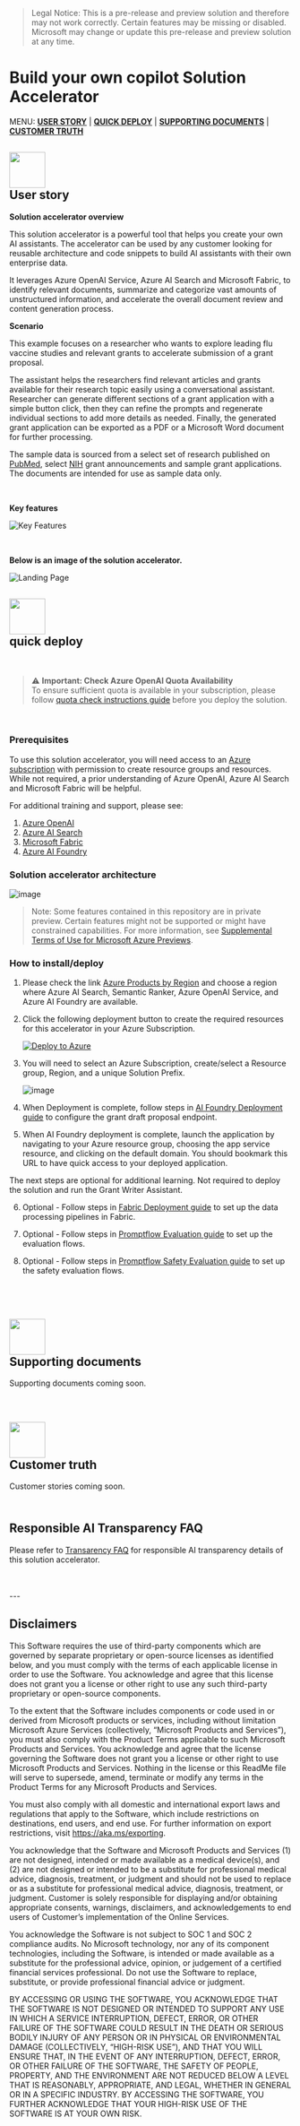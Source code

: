 >Legal Notice: This is a pre-release and preview solution and therefore may not work correctly. Certain features may be missing or disabled. Microsoft may change or update this pre-release and preview solution at any time.

# Build your own copilot Solution Accelerator

MENU: [**USER STORY**](#user-story) \| [**QUICK DEPLOY**](#quick-deploy)  \| [**SUPPORTING DOCUMENTS**](#supporting-documents) \|
[**CUSTOMER TRUTH**](#customer-truth)


<h2><img src="docs/images/readMe/userStory.png" width="64">
<br/>
User story
</h2>

**Solution accelerator overview**

This solution accelerator is a powerful tool that helps you create your own AI assistants. The accelerator can be used by any customer looking for reusable architecture and code snippets to build AI assistants with their own enterprise data. 

It leverages Azure OpenAI Service, Azure AI Search and Microsoft Fabric, to identify relevant documents, summarize and categorize vast amounts of unstructured information, and accelerate the overall document review and content generation process. 

**Scenario**

This example focuses on a researcher who wants to explore leading flu vaccine studies and relevant grants to accelerate submission of a grant proposal. 

The assistant helps the researchers find relevant articles and grants available for their research topic easily using a conversational assistant. Researcher can generate different sections of a grant application with a simple button click, then they can refine the prompts and regenerate individual sections to add more details as needed. Finally, the generated grant application can be exported as a PDF or a Microsoft Word document for further processing.

The sample data is sourced from a select set of research published on [PubMed](https://pubmed.ncbi.nlm.nih.gov/), select [NIH](https://www.nih.gov/grants-funding) grant announcements and sample grant applications. The documents are intended for use as sample data only.

<br/>

**Key features**

![Key Features](docs/images/readMe/keyfeatures.png)

<br/>

**Below is an image of the solution accelerator.**

![Landing Page](docs/images/readMe/landing_page.png)


<h2><img src="docs/images/readMe/quickDeploy.png" width="64">
<br/>
quick deploy
</h2>

<br/>

> ⚠️ **Important: Check Azure OpenAI Quota Availability**
 <br/>To ensure sufficient quota is available in your subscription, please follow [quota check instructions guide](./docs/QuotaCheck.md) before you deploy the solution.

<br/>

### Prerequisites

To use this solution accelerator, you will need access to an [Azure subscription](https://azure.microsoft.com/free/) with permission to create resource groups and resources. While not required, a prior understanding of Azure OpenAI, Azure AI Search and Microsoft Fabric will be helpful.

For additional training and support, please see:

1. [Azure OpenAI](https://learn.microsoft.com/en-us/azure/ai-services/openai/) 
2. [Azure AI Search](https://learn.microsoft.com/en-us/azure/search/) 
3. [Microsoft Fabric](https://learn.microsoft.com/en-us/fabric/) 
4. [Azure AI Foundry](https://learn.microsoft.com/en-us/azure/ai-studio/) 

### Solution accelerator architecture
![image](docs/images/readMe/architecture.png)


 > Note: Some features contained in this repository are in private preview. Certain features might not be supported or might have constrained capabilities. For more information, see [Supplemental Terms of Use for Microsoft Azure Previews](https://azure.microsoft.com/en-us/support/legal/preview-supplemental-terms).


### **How to install/deploy**

1. Please check the link [Azure Products by Region](
https://azure.microsoft.com/en-us/explore/global-infrastructure/products-by-region/?products=all&regions=all) and choose a region where Azure AI Search, Semantic Ranker, Azure OpenAI Service, and Azure AI Foundry are available. 

2. Click the following deployment button to create the required resources for this accelerator in your Azure Subscription.

   [![Deploy to Azure](https://aka.ms/deploytoazurebutton)](https://portal.azure.com/#create/Microsoft.Template/uri/https%3A%2F%2Fraw.githubusercontent.com%2Fmicrosoft%2FBuild-your-own-copilot-Solution-Accelerator%2Fbyoc-researcher%2Finfra%2Fbicep%2Fmain.json)

3. You will need to select an Azure Subscription, create/select a Resource group, Region, and a unique Solution Prefix.

   ![image](docs/images/readMe/armDeployment.png)

4. When Deployment is complete, follow steps in [AI Foundry Deployment guide](./docs/AIFoundryDeployment.md) to configure the grant draft proposal endpoint.

5. When AI Foundry deployment is complete, launch the application by navigating to your Azure resource group, choosing the app service resource, and clicking on the default domain. You should bookmark this URL to have quick access to your deployed application.

The next steps are optional for additional learning. Not required to deploy the solution and run the Grant Writer Assistant.

6. Optional - Follow steps in [Fabric Deployment guide](./docs/FabricDeployment.md) to set up the data processing pipelines in Fabric.

7. Optional - Follow steps in [Promptflow Evaluation guide](./docs/PromptFlowEvaluation.md) to set up the evaluation flows.

8. Optional - Follow steps in [Promptflow Safety Evaluation guide](./docs/PromptFlowSafetyEvaluation.md) to set up the safety evaluation flows.


<br/>
<br>
<h2><img src="./docs/images/readMe/supportingDocuments.png" width="64">
<br/>
Supporting documents
</h2>

Supporting documents coming soon.


<br>
<h2><img src="./docs/images/readMe/customerTruth.png" width="64">
</br>
Customer truth
</h2>
Customer stories coming soon.

<br/>


<h2>
</br>
Responsible AI Transparency FAQ 
</h2>

Please refer to [Transarency FAQ](../TRANSPARENCY_FAQ.md) for responsible AI transparency details of this solution accelerator.

<br/>
<br/>
---

## Disclaimers

This Software requires the use of third-party components which are governed by separate proprietary or open-source licenses as identified below, and you must comply with the terms of each applicable license in order to use the Software. You acknowledge and agree that this license does not grant you a license or other right to use any such third-party proprietary or open-source components.  

To the extent that the Software includes components or code used in or derived from Microsoft products or services, including without limitation Microsoft Azure Services (collectively, “Microsoft Products and Services”), you must also comply with the Product Terms applicable to such Microsoft Products and Services. You acknowledge and agree that the license governing the Software does not grant you a license or other right to use Microsoft Products and Services. Nothing in the license or this ReadMe file will serve to supersede, amend, terminate or modify any terms in the Product Terms for any Microsoft Products and Services. 

You must also comply with all domestic and international export laws and regulations that apply to the Software, which include restrictions on destinations, end users, and end use. For further information on export restrictions, visit https://aka.ms/exporting. 

You acknowledge that the Software and Microsoft Products and Services (1) are not designed, intended or made available as a medical device(s), and (2) are not designed or intended to be a substitute for professional medical advice, diagnosis, treatment, or judgment and should not be used to replace or as a substitute for professional medical advice, diagnosis, treatment, or judgment. Customer is solely responsible for displaying and/or obtaining appropriate consents, warnings, disclaimers, and acknowledgements to end users of Customer’s implementation of the Online Services. 

You acknowledge the Software is not subject to SOC 1 and SOC 2 compliance audits. No Microsoft technology, nor any of its component technologies, including the Software, is intended or made available as a substitute for the professional advice, opinion, or judgement of a certified financial services professional. Do not use the Software to replace, substitute, or provide professional financial advice or judgment.  

BY ACCESSING OR USING THE SOFTWARE, YOU ACKNOWLEDGE THAT THE SOFTWARE IS NOT DESIGNED OR INTENDED TO SUPPORT ANY USE IN WHICH A SERVICE INTERRUPTION, DEFECT, ERROR, OR OTHER FAILURE OF THE SOFTWARE COULD RESULT IN THE DEATH OR SERIOUS BODILY INJURY OF ANY PERSON OR IN PHYSICAL OR ENVIRONMENTAL DAMAGE (COLLECTIVELY, “HIGH-RISK USE”), AND THAT YOU WILL ENSURE THAT, IN THE EVENT OF ANY INTERRUPTION, DEFECT, ERROR, OR OTHER FAILURE OF THE SOFTWARE, THE SAFETY OF PEOPLE, PROPERTY, AND THE ENVIRONMENT ARE NOT REDUCED BELOW A LEVEL THAT IS REASONABLY, APPROPRIATE, AND LEGAL, WHETHER IN GENERAL OR IN A SPECIFIC INDUSTRY. BY ACCESSING THE SOFTWARE, YOU FURTHER ACKNOWLEDGE THAT YOUR HIGH-RISK USE OF THE SOFTWARE IS AT YOUR OWN RISK.  
